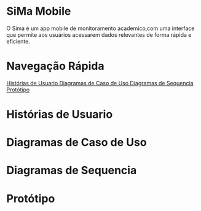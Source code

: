 # SiMa Mobile
O Sima é um app mobile de monitoramento academico,com uma interface que permite aos usuários acessarem dados relevantes de forma rápida e eficiente.

# Navegação Rápida
[ Histórias de Usuario ](#Histórias-de-Usuario)
[ Diagramas de Caso de Uso ](#Diagramas-de-Caso-de-Uso)
[ Diagramas de Sequencia ](#Diagramas-de-Sequencia)
[ Protótipo ](#Protótipo)

# Histórias de Usuario

# Diagramas de Caso de Uso

# Diagramas de Sequencia

# Protótipo

